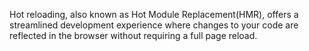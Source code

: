 Hot reloading, also known as Hot Module Replacement(HMR), offers a streamlined development experience where changes to your code are reflected in the browser without requiring a full page reload.